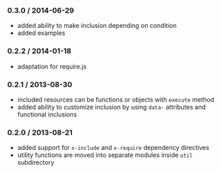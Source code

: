 ### 0.3.0 / 2014-06-29

* added ability to make inclusion depending on condition
* added examples

### 0.2.2 / 2014-01-18

* adaptation for require.js

### 0.2.1 / 2013-08-30

* included resources can be functions or objects with `execute` method
* added ability to customize inclusion by using `data-` attributes and functional inclusions

### 0.2.0 / 2013-08-21

* added support for `x-include` and `x-require` dependency directives
* utility functions are moved into separate modules inside `util` subdirectory
